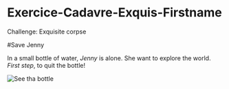 # Exercice-Cadavre-Exquis-Firstname
Challenge: Exquisite corpse </b>


#Save Jenny

In a small bottle of water, _Jenny_ is alone. </b>
She want to explore the world. </b>
*First step*, to quit the bottle!


![See tha bottle](https://5.imimg.com/data5/TE/DM/MY-44148833/1-liter-mineral-water-bottles-500x500.jpg "Bottle or prison")
